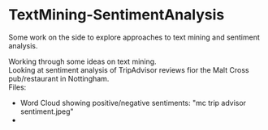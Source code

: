 # TextMining-SentimentAnalysis
Some work on the side to explore approaches to text mining and sentiment analysis. 

Working through some ideas on text mining. <br>
Looking at sentiment analysis of TripAdvisor reviews fior the Malt Cross pub/restaurant in Nottingham. <br>
Files:
- Word Cloud showing positive/negative sentiments: "mc trip advisor sentiment.jpeg"
- 
